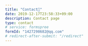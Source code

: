 ```yaml
---
title: "Contact📧"
date: 2019-12-17T23:58:33+09:00
description: Contact page
type: contact
# service: formspree
formId: "1427298682@qq.com"
# redirect-after-submit: "/redirect"
---
```

